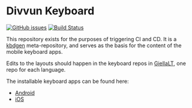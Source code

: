 # Divvun Keyboard

[![GitHub issues](https://img.shields.io/github/issues-raw/divvun/divvun-keyboard)](https://github.com/divvun/divvun-keyboard/issues)
[![Build Status](https://github.com/divvun/divvun-keyboard/workflows/CI/badge.svg)](https://github.com/divvun/divvun-keyboard/actions)

This repository exists for the purposes of triggering CI and CD. It is a [kbdgen](https://github.com/divvun/kbdgen) meta-repository, and serves as the basis for the content of the mobile keyboard apps.

Edits to the layouts should happen in the keyboard repos in [GiellaLT](https://github.com/giellalt), one repo for each language.

The installable keyboard apps can be found here:

- [Android](https://play.google.com/store/apps/details?id=no.uit.giella.keyboards.Sami)
- [iOS](https://apps.apple.com/th/app/sami-keyboards/id948386025)
